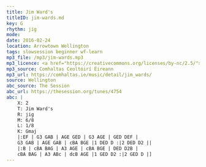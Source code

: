 ```yaml
---
title: Jim Ward's
titleID: jim-wards.md
key: G
rhythm: jig
mode:
date: 2016-02-24
location: Arrowtown Wellington
tags: slowsession beginner wf-learn
mp3_file: /mp3/jim-wards.mp3
mp3_licence: <a href="https://creativecommons.org/licenses/by-nc/2.5/">CC-BY-NC-2.5</a>
mp3_source: Comhaltas Ceoltóirí Éireann
mp3_url: https://comhaltas.ie/music/detail/jim_wards/
source: Wellington
abc_source: The Session
abc_url: https://thesession.org/tunes/4754
abc: |
    X: 2
    T: Jim Ward's
    R: jig
    M: 6/8
    L: 1/8
    K: Gmaj
    |:EF | G3 GAB | AGE GED | G3 AGE | GED DEF |
    G3 GAB | AGE GAB | cBA BGE |1 DED D :|2 DED D2 ||
    |:B | cBA BAG | A3 AGE | cBA BGE | DED D2B |
    cBA BAG | A3 ABc | dcB AGE |1 GED D2 :|2 GED D |]
---
```

